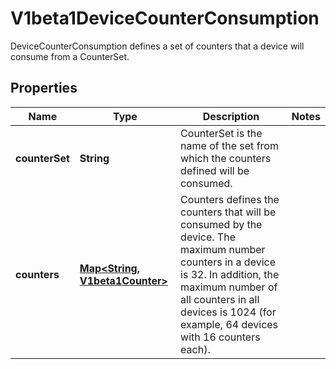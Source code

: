 

# V1beta1DeviceCounterConsumption

DeviceCounterConsumption defines a set of counters that a device will consume from a CounterSet.

## Properties

| Name | Type | Description | Notes |
|------------ | ------------- | ------------- | -------------|
|**counterSet** | **String** | CounterSet is the name of the set from which the counters defined will be consumed. |  |
|**counters** | [**Map&lt;String, V1beta1Counter&gt;**](V1beta1Counter.md) | Counters defines the counters that will be consumed by the device.  The maximum number counters in a device is 32. In addition, the maximum number of all counters in all devices is 1024 (for example, 64 devices with 16 counters each). |  |



